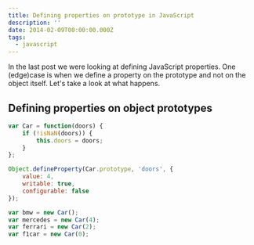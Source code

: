 ```yaml
---
title: Defining properties on prototype in JavaScript
description: ''
date: 2014-02-09T00:00:00.000Z
tags:
  - javascript
---
```


In the last post we were looking at defining JavaScript properties. One (edge)case is when we define a property on the prototype and not on the object itself. Let's take a look at what happens.

<!-- readmore -->

## Defining properties on object prototypes
```JavaScript
var Car = function(doors) {
    if (!isNaN(doors)) {
        this.doors = doors;
    }
};

Object.defineProperty(Car.prototype, 'doors', {
    value: 4,
    writable: true,
    configurable: false
});

var bmw = new Car();
var mercedes = new Car(4);
var ferrari = new Car(2);
var f1car = new Car(0);
```
